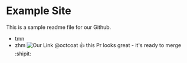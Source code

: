 # Example Site 
This is a sample readme file for our Github.
* tmn
* zhm
![Our Link](https://octodex.github.com/gif/carlostocat.gif)
@octcoat :+1: this Pr looks great - it's ready to merge :shipit:


